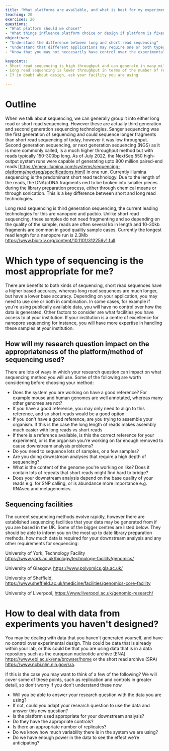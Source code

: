 ```yaml
---
title: "What platforms are available, and what is best for my experiment?"
teaching: 20
exercises: 20
questions:
- "What platform should we chose?"
- "What things influence platform choice or design if platform is fixed?"
objectives:
- "Understand the difference between long and short read sequencing"
- "Understand that different applications may require one or both types of sequencing"
- "Know that you may not neccesarily have control over the experimental design, but you should still be able to identify good and bad parts of experimental design"

keypoints:
- Short read sequencing is high throughput and can generate in many millions of reads. These reads are usually between 150-300bp long and have a high base accuracy
- Long read sequencing is lower throughput in terms of the number of reads we see compared to short read sequencing. However the reads are many kbs in length
- If in doubt about design, ask your facility you are using

---
```



# Outline

When we talk about sequencing, we can generally group it into either long read or short read sequencing.  However these are actually third generation and second generation sequencing technologies. Sanger sequencing was the first generation of sequencing and could sequence longer fragments than short read sequencing of today, however it was low throughput. Second generation sequencing, or next generation sequencing (NGS) as it is more commonly called, is a much higher throughput method but with reads typically 150-300bp long. As of July 2022, the NextSeq 550 high-output system runs  were capable of generating upto 800 million paired-end reads [https://emea.illumina.com/systems/sequencing-platforms/nextseq/specifications.html] in one run. Currently illumina sequencing is the predominant short read technology. Due to the length of the reads, the DNA/cDNA fragments ned to be broken into smaller pieces during the library preparation process, either through chemical means or through sonication. This is a key difference between short and long read technologies.

Long read sequencing is third generation sequencing, the current leading technologies for this are nanopore and pacbio. Unlike short read sequencing, these samples do not need fragmenting and so depending on the quality of the sample, reads are often several kb in length and 10-30kb fragments are common in good quality sample cases. Currently the longest read length for a nanopore run is 2.3Mb https://www.biorxiv.org/content/10.1101/312256v1.full.

# Which type of sequencing is the most appropriate for me?

There are benefits to both kinds of sequencing, short read sequences have a higher based accuracy, whereas long read sequences are much longer, but have a lower base accuracy. Depending on your application, you may need to use one or both in combination. In some cases, for example if you're using publically available data, you will have no control over how the data is generated. Other factors to consider are what facilities you have access to at your institution. If your institution is a centre of excellence for nanopore sequencing for instance, you will have more expertise in handling these samples at your institution.

## How will my research question impact on the appropriateness of the platform/method of sequencing used?

There are lots of ways in which your research question can impact on what sequencing method you will use. Some of the following are worth considering before choosing your method:

- Does the system you are working on have a good reference? For example mouse and human genomes are well annotated, whereas many other genomes are not?
- If you have a good reference, you may only need to align to this reference, and so short reads would be a good option
- If you don't have a good reference, are you trying to assemble your organism. If this is the case the long length of reads makes assembly much easier with long reads vs short reads
- If there is a reference available, is this the correct reference for your experiment, or is the organism you're working on far enough removed to cause downstream analysis problems?
- Do you need to sequence lots of samples, or a few samples?
- Are you doing downstream analyses that require a high depth of sequencing?
- What is the content of the genome you're working on like? Does it contain lots of repeats that short reads might find hard to bridge?
- Does your downstream analysis depend on the base quality of your reads e.g. for SNP calling, or is abundance more importance e.g. RNAseq and metagenomics.  


## Sequencing facilities

The current sequencing methods evolve rapidly, however there are established sequencing facilities that your data may be generated from if you are based in the UK. Some of the bigger centres are listed below. They should be able to inform you on the most up to date library preparation methods, how much data is required for your downstream analysis and any other requirements for sequencing:

University of York, Technology Facility https://www.york.ac.uk/biology/technology-facility/genomics/

University of Glasgow, https://www.polyomics.gla.ac.uk/

University of Sheffield, https://www.sheffield.ac.uk/medicine/facilities/genomics-core-facility

University of Liverpool, https://www.liverpool.ac.uk/genomic-research/


# How to deal with data from experiments you haven't designed?

You may be dealing with data that you haven't generated yourself, and have no control over experimental design. This could be data that is already within your lab, or this could be that you are using data that is in a data repository such as the european nucleotide archive (ENA) https://www.ebi.ac.uk/ena/browser/home or the short read archive (SRA) https://www.ncbi.nlm.nih.gov/sra.

If this is the case you may want to think of a few of the following? We will cover some of these points, such as replication and controls in greater detail, so don't worry if you don't understand these now.

- Will you be able to answer your research question with the data you are using?
- If not, could you adapt your research question to use the data and answer this new question?
- Is the platform used appropriate for your downstream analysis?
- Do they have the appropriate controls?
- Is there an appropriate number of replicates?
- Do we know how much variability there is in the system we are using?
- Do we have enough power in the data to see the effect we're anticipating?
